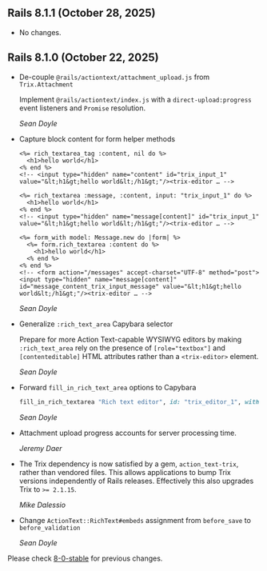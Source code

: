 ## Rails 8.1.1 (October 28, 2025) ##

*   No changes.


## Rails 8.1.0 (October 22, 2025) ##

*   De-couple `@rails/actiontext/attachment_upload.js` from `Trix.Attachment`

    Implement `@rails/actiontext/index.js` with a `direct-upload:progress` event
    listeners and `Promise` resolution.

    *Sean Doyle*

*   Capture block content for form helper methods

    ```erb
    <%= rich_textarea_tag :content, nil do %>
      <h1>hello world</h1>
    <% end %>
    <!-- <input type="hidden" name="content" id="trix_input_1" value="&lt;h1&gt;hello world&lt;/h1&gt;"/><trix-editor … -->

    <%= rich_textarea :message, :content, input: "trix_input_1" do %>
      <h1>hello world</h1>
    <% end %>
    <!-- <input type="hidden" name="message[content]" id="trix_input_1" value="&lt;h1&gt;hello world&lt;/h1&gt;"/><trix-editor … -->

    <%= form_with model: Message.new do |form| %>
      <%= form.rich_textarea :content do %>
        <h1>hello world</h1>
      <% end %>
    <% end %>
    <!-- <form action="/messages" accept-charset="UTF-8" method="post"><input type="hidden" name="message[content]" id="message_content_trix_input_message" value="&lt;h1&gt;hello world&lt;/h1&gt;"/><trix-editor … -->
    ```

    *Sean Doyle*

*   Generalize `:rich_text_area` Capybara selector

    Prepare for more Action Text-capable WYSIWYG editors by making
    `:rich_text_area` rely on the presence of `[role="textbox"]` and
    `[contenteditable]` HTML attributes rather than a `<trix-editor>` element.

    *Sean Doyle*

*   Forward `fill_in_rich_text_area` options to Capybara

    ```ruby
    fill_in_rich_textarea "Rich text editor", id: "trix_editor_1", with: "Hello world!"
    ```

    *Sean Doyle*

*   Attachment upload progress accounts for server processing time.

    *Jeremy Daer*

*   The Trix dependency is now satisfied by a gem, `action_text-trix`, rather than vendored
    files. This allows applications to bump Trix versions independently of Rails
    releases. Effectively this also upgrades Trix to `>= 2.1.15`.

    *Mike Dalessio*

*   Change `ActionText::RichText#embeds` assignment from `before_save` to `before_validation`

    *Sean Doyle*

Please check [8-0-stable](https://github.com/rails/rails/blob/8-0-stable/actiontext/CHANGELOG.md) for previous changes.
